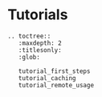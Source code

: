 # Tutorials

```eval_rst
.. toctree::
   :maxdepth: 2
   :titlesonly:
   :glob:

   tutorial_first_steps
   tutorial_caching
   tutorial_remote_usage
```
